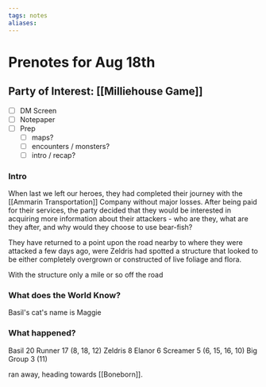 ```yaml
---
tags: notes
aliases:
---
```


# Prenotes for Aug 18th
## Party of Interest: [[Milliehouse Game]]
- [ ] DM Screen
- [ ] Notepaper
- [ ] Prep
	- [ ] maps?
	- [ ] encounters / monsters?
	- [ ] intro / recap?

### Intro

When last we left our heroes, they had completed their journey with the [[Ammarin Transportation]] Company without major losses. After being paid for their services, the party decided that they would be interested in acquiring more information about their attackers - who are they, what are they after, and why would they choose to use bear-fish? 

They have returned to a point upon the road nearby to where they were attacked a few days ago, were Zeldris had spotted a structure that looked to be either completely overgrown or constructed of live foliage and flora.

With the structure only a mile or so off the road 

### What does the World Know?

Basil's cat's name is Maggie



### What happened?
Basil 20
Runner 17 (8, 18, 12)
Zeldris 8
Elanor 6
Screamer 5 (6, 15, 16, 10)
Big Group 3 (11)

ran away, heading towards [[Boneborn]].